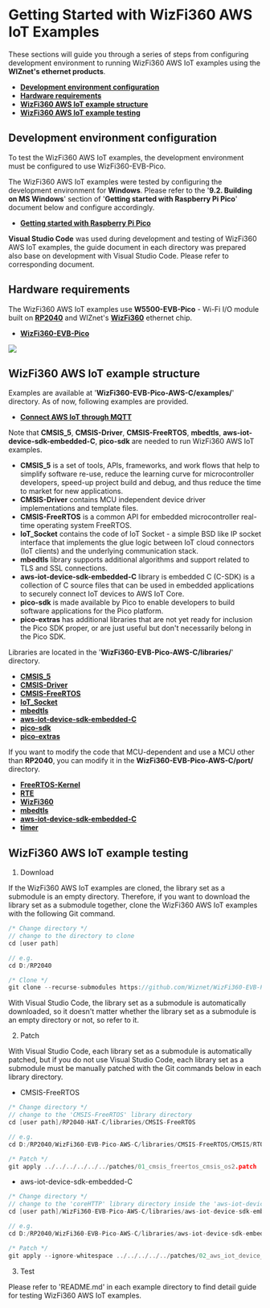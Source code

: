 # Getting Started with WizFi360 AWS IoT Examples

These sections will guide you through a series of steps from configuring development environment to running WizFi360 AWS IoT examples using the **WIZnet's ethernet products**.

- [**Development environment configuration**](#development_environment_configuration)
- [**Hardware requirements**](#hardware_requirements)
- [**WizFi360 AWS IoT example structure**](#wizfi360_aws_iot_example_structure)
- [**WizFi360 AWS IoT example testing**](#wizfi360_aws_iot_example_testing)



<a name="development_environment_configuration"></a>
## Development environment configuration

To test the WizFi360 AWS IoT examples, the development environment must be configured to use WizFi360-EVB-Pico.

The WizFi360 AWS IoT examples were tested by configuring the development environment for **Windows**. Please refer to the '**9.2. Building on MS Windows**' section of '**Getting started with Raspberry Pi Pico**' document below and configure accordingly.

- [**Getting started with Raspberry Pi Pico**][link-getting_started_with_raspberry_pi_pico]

**Visual Studio Code** was used during development and testing of WizFi360 AWS IoT examples, the guide document in each directory was prepared also base on development with Visual Studio Code. Please refer to corresponding document.



<a name="hardware_requirements"></a>
## Hardware requirements

The WizFi360 AWS IoT examples use **W5500-EVB-Pico** - Wi-Fi I/O module built on [**RP2040**][link-rp2040] and WIZnet's [**WizFi360**][link-wizfi360] ethernet chip.

- [**WizFi360-EVB-Pico**][link-wizfi360-evb-pico]

![][link-wizfi360-evb-pico_main]




<a name="wizfi360_aws_iot_example_structure"></a>
## WizFi360 AWS IoT example structure

Examples are available at '**WizFi360-EVB-Pico-AWS-C/examples/**' directory. As of now, following examples are provided.

- [**Connect AWS IoT through MQTT**][link-connect_aws_iot_through_mqtt]

Note that **CMSIS_5**, **CMSIS-Driver**, **CMSIS-FreeRTOS**, **mbedtls**, **aws-iot-device-sdk-embedded-C**, **pico-sdk** are needed to run WizFi360 AWS IoT examples.

- **CMSIS_5** is a set of tools, APIs, frameworks, and work flows that help to simplify software re-use, reduce the learning curve for microcontroller developers, speed-up project build and debug, and thus reduce the time to market for new applications.
- **CMSIS-Driver** contains MCU independent device driver implementations and template files.
- **CMSIS-FreeRTOS** is a common API for embedded microcontroller real-time operating system FreeRTOS.
- **IoT_Socket** contains the code of IoT Socket - a simple BSD like IP socket interface that implements the glue logic between IoT cloud connectors (IoT clients) and the underlying communication stack.
- **mbedtls** library supports additional algorithms and support related to TLS and SSL connections.
- **aws-iot-device-sdk-embedded-C** library is embedded C (C-SDK) is a collection of C source files that can be used in embedded applications to securely connect IoT devices to AWS IoT Core.
- **pico-sdk** is made available by Pico to enable developers to build software applications for the Pico platform.
- **pico-extras** has additional libraries that are not yet ready for inclusion the Pico SDK proper, or are just useful but don't necessarily belong in the Pico SDK.

Libraries are located in the '**WizFi360-EVB-Pico-AWS-C/libraries/**' directory.

- [**CMSIS_5**][link-cmsis_5]
- [**CMSIS-Driver**][link-cmsis-driver]
- [**CMSIS-FreeRTOS**][link-cmsis-freertos]
- [**IoT_Socket**][link-iot_socket]
- [**mbedtls**][link-mbedtls]
- [**aws-iot-device-sdk-embedded-C**][link-aws-iot-device-sdk-embedded-c]
- [**pico-sdk**][link-pico-sdk]
- [**pico-extras**][link-pico-extras]

If you want to modify the code that MCU-dependent and use a MCU other than **RP2040**, you can modify it in the **WizFi360-EVB-Pico-AWS-C/port/** directory.

- [**FreeRTOS-Kernel**][link-port_freertos-kernel]
- [**RTE**][link-port_rte]
- [**WizFi360**][link-port_wizfi360]
- [**mbedtls**][link-port_mbedtls]
- [**aws-iot-device-sdk-embedded-C**][link-port_aws_iot_device_sdk_embedded_c]
- [**timer**][link-port_timer]



<a name="wizfi360_aws_iot_example_testing"></a>
## WizFi360 AWS IoT example testing

1. Download

If the WizFi360 AWS IoT examples are cloned, the library set as a submodule is an empty directory. Therefore, if you want to download the library set as a submodule together, clone the WizFi360 AWS IoT examples with the following Git command.

```cpp
/* Change directory */
// change to the directory to clone
cd [user path]

// e.g.
cd D:/RP2040

/* Clone */
git clone --recurse-submodules https://github.com/Wiznet/WizFi360-EVB-Pico-AWS-C.git
```

With Visual Studio Code, the library set as a submodule is automatically downloaded, so it doesn't matter whether the library set as a submodule is an empty directory or not, so refer to it.

2. Patch

With Visual Studio Code, each library set as a submodule is automatically patched, but if you do not use Visual Studio Code, each library set as a submodule must be manually patched with the Git commands below in each library directory.

- CMSIS-FreeRTOS

```cpp
/* Change directory */
// change to the 'CMSIS-FreeRTOS' library directory
cd [user path]/RP2040-HAT-C/libraries/CMSIS-FreeRTOS

// e.g.
cd D:/RP2040/WizFi360-EVB-Pico-AWS-C/libraries/CMSIS-FreeRTOS/CMSIS/RTOS2/FreeRTOS/Source

/* Patch */
git apply ../../../../../../patches/01_cmsis_freertos_cmsis_os2.patch
```

- aws-iot-device-sdk-embedded-C

```cpp
/* Change directory */
// change to the 'coreHTTP' library directory inside the 'aws-iot-device-sdk-embedded-C' library directory.
cd [user path]/WizFi360-EVB-Pico-AWS-C/libraries/aws-iot-device-sdk-embedded-C/libraries/standard/coreHTTP

// e.g.
cd D:/RP2040/WizFi360-EVB-Pico-AWS-C/libraries/aws-iot-device-sdk-embedded-C/libraries/standard/coreHTTP

/* Patch */
git apply --ignore-whitespace ../../../../../patches/02_aws_iot_device_sdk_embedded_c_corehttp_network_interface.patch
```

3. Test

Please refer to 'README.md' in each example directory to find detail guide for testing WizFi360 AWS IoT examples.



<!--
Link
-->

[link-getting_started_with_raspberry_pi_pico]: https://datasheets.raspberrypi.org/pico/getting-started-with-pico.pdf
[link-rp2040]: https://www.raspberrypi.org/products/rp2040/
[link-wizfi360]: https://docs.wiznet.io/Product/Wi-Fi-Module/WizFi360/wizfi360
[link-wizfi360-evb-pico]: https://docs.wiznet.io/Product/Open-Source-Hardware/wizfi360-evb-pico
[link-wizfi360-evb-pico_main]: https://github.com/Wiznet/WizFi360-EVB-Pico-AWS-C/blob/main/static/images/getting_started/wizfi360-evb-pico_main.png
[link-connect_aws_iot_through_mqtt]: https://github.com/Wiznet/WizFi360-EVB-Pico-AWS-C/tree/main/examples/aws_mqtt_demo
[link-cmsis_5]: https://github.com/ARM-software/CMSIS_5
[link-cmsis-driver]: https://github.com/ARM-software/CMSIS-Driver
[link-cmsis-freertos]: https://github.com/ARM-software/CMSIS-FreeRTOS
[link-iot_socket]: https://github.com/MDK-Packs/IoT_Socket
[link-mbedtls]: https://github.com/ARMmbed/mbedtls
[link-aws-iot-device-sdk-embedded-c]: https://github.com/aws/aws-iot-device-sdk-embedded-C
[link-pico-sdk]: https://github.com/raspberrypi/pico-sdk
[link-pico-extras]: https://github.com/raspberrypi/pico-extras
[link-port_freertos-kernel]: https://github.com/Wiznet/WizFi360-EVB-Pico-AWS-C/tree/main/port/FreeRTOS-Kernel
[link-port_rte]: https://github.com/Wiznet/WizFi360-EVB-Pico-AWS-C/tree/main/port/RTE
[link-port_wizfi360]: https://github.com/Wiznet/WizFi360-EVB-Pico-AWS-C/tree/main/port/WizFi360
[link-port_mbedtls]: https://github.com/Wiznet/WizFi360-EVB-Pico-AWS-C/tree/main/port/mbedtls
[link-port_aws_iot_device_sdk_embedded_c]: https://github.com/Wiznet/WizFi360-EVB-Pico-AWS-C/tree/main/port/aws-iot-device-sdk-embedded-C
[link-port_timer]: https://github.com/Wiznet/WizFi360-EVB-Pico-AWS-C/tree/main/port/timer
